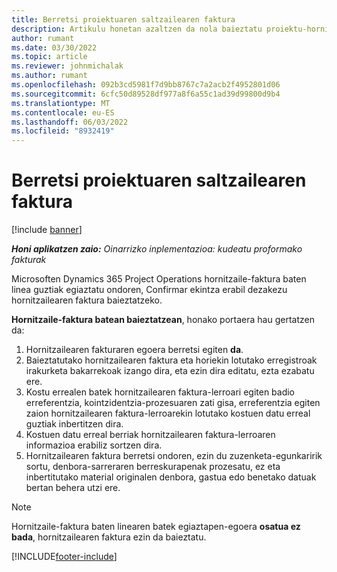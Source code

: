 ```yaml
---
title: Berretsi proiektuaren saltzailearen faktura
description: Artikulu honetan azaltzen da nola baieztatu proiektu-hornitzailearen faktura bat Microsoften Dynamics 365 Project Operations eta proiektuaren hornitzailearen faktura bat baieztatzeak duen finantza-inpaktua.
author: rumant
ms.date: 03/30/2022
ms.topic: article
ms.reviewer: johnmichalak
ms.author: rumant
ms.openlocfilehash: 092b3cd5981f7d9bb8767c7a2acb2f4952801d06
ms.sourcegitcommit: 6cfc50d89528df977a8f6a55c1ad39d99800d9b4
ms.translationtype: MT
ms.contentlocale: eu-ES
ms.lasthandoff: 06/03/2022
ms.locfileid: "8932419"
---
```

# <a name="confirm-a-project-vendor-invoice"></a>Berretsi proiektuaren saltzailearen faktura

[!include [banner](../../includes/dataverse-preview.md)]

_**Honi aplikatzen zaio:** Oinarrizko inplementazioa: kudeatu proformako fakturak_

Microsoften Dynamics 365 Project Operations hornitzaile-faktura baten linea guztiak egiaztatu ondoren, Confirmar ekintza erabil dezakezu hornitzailearen faktura baieztatzeko.

**Hornitzaile-faktura batean baieztatzean**, honako portaera hau gertatzen da:

1. Hornitzailearen fakturaren egoera berretsi egiten **da**.
2. Baieztatutako hornitzailearen faktura eta horiekin lotutako erregistroak irakurketa bakarrekoak izango dira, eta ezin dira editatu, ezta ezabatu ere.
3. Kostu errealen batek hornitzailearen faktura-lerroari egiten badio erreferentzia, kointzidentzia-prozesuaren zati gisa, erreferentzia egiten zaion hornitzailearen faktura-lerroarekin lotutako kostuen datu erreal guztiak inbertitzen dira.
4. Kostuen datu erreal berriak hornitzailearen faktura-lerroaren informazioa erabiliz sortzen dira.
5. Hornitzailearen faktura berretsi ondoren, ezin du zuzenketa-egunkaririk sortu, denbora-sarreraren berreskurapenak prozesatu, ez eta inbertitutako material originalen denbora, gastua edo benetako datuak bertan behera utzi ere.

> [!NOTE]
> Hornitzaile-faktura baten linearen batek egiaztapen-egoera **osatua ez bada**, hornitzailearen faktura ezin da baieztatu.

[!INCLUDE[footer-include](../../includes/footer-banner.md)]
